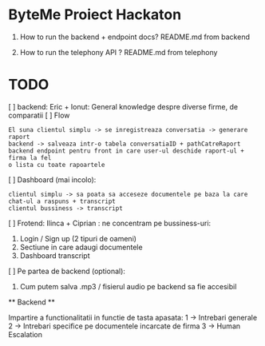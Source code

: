 # ByteMe Proiect Hackaton

1. How to run the backend + endpoint docs? README.md from backend

2. How to run the telephony API ? README.md from telephony

# TODO

[ ] backend: Eric + Ionut: General knowledge despre diverse firme, de comparatii
[ ] Flow

```
El suna clientul simplu -> se inregistreaza conversatia -> generare raport
backend -> salveaza intr-o tabela conversatiaID + pathCatreRaport
backend endpoint pentru front in care user-ul deschide raport-ul + firma la fel
o lista cu toate rapoartele
```

[ ] Dashboard (mai incolo):

```
clientul simplu -> sa poata sa acceseze documentele pe baza la care chat-ul a raspuns + transcript
clientul bussiness -> transcript
```

[ ] Frotend: Ilinca + Ciprian : ne concentram pe bussiness-uri:

1. Login / Sign up (2 tipuri de oameni)
2. Sectiune in care adaugi documentele
3. Dashboard transcript

[ ] Pe partea de backend (optional):

1. Cum putem salva .mp3 / fisierul audio pe backend sa fie accesibil




** Backend **

Impartire a functionalitatii in functie de tasta apasata:
    1 -> Intrebari generale
    2 -> Intrebari specifice pe documentele incarcate de firma
    3 -> Human Escalation